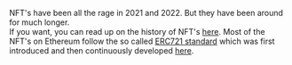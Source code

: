 NFT's have been all the rage in 2021 and 2022. But they have been around for much longer.
<br />
If you want, you can read up on the history of NFT's [here](https://medium.com/@Andrew.Steinwold/the-history-of-non-fungible-tokens-nfts-f362ca57ae10).
Most of the NFT's on Ethereum follow the so called [ERC721 standard](http://erc721.org/) which was first introduced and then continuously developed [here](https://github.com/ethereum/EIPs/issues/721).
<br />
